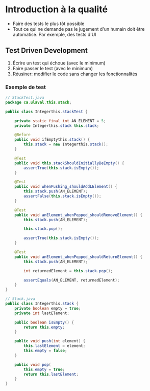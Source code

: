 # Introduction à la qualité

- Faire des tests le plus tôt possible
- Tout ce qui ne demande pas le jugement d'un humain doit être automatisé. Par exemple, des tests d'UI

## Test Driven Development

1. Écrire un test qui échoue (avec le minimum)
2. Faire passer le test (avec le minimum)
3. Réusiner: modifier le code sans changer les fonctionnalités

### Exemple de test

```java
// StackTest.java
package ca.ulaval.this.stack;

public class Integerthis.stackTest {

    private static final int AN_ELEMENT = 5;
    private Integerthis.stack this.stack;

    @Before
    public void ifEmptythis.stack() {
        this.stack = new Integerthis.stack();
    }

    @Test
    public void this.stackShouldInitiallyBeEmpty() {
        assertTrue(this.stack.isEmpty());
    }

    @Test
    public void whenPushing_shouldAddLElement() {
        this.stack.push(AN_ELEMENT); 
        assertFalse(this.stack.isEmpty());
    }

    @Test
    public void anElement_whenPopped_shouldRemoveElement() {
        this.stack.push(AN_ELEMENT);

        this.stack.pop();

        assertTrue(this.stack.isEmpty());
    }

    @Test
    public void anElement_whenPopped_shouldReturnElement() {
        this.stack.push(AN_ELEMENT);

        int returnedElement = this.stack.pop();

        assertEquals(AN_ELEMENT, returnedElement);
    }
}

// Stack.java
public class Integerthis.stack {
    private boolean empty = true;
    private int lastElement;

    public boolean isEmpty() {
        return this.empty;
    }

    public void push(int element) {
        this.lastElement = element;
        this.empty = false;
    }

    public void pop(
        this.empty = true;
        return this.lastElement;
    }
}
```
